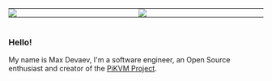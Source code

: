 <table align="center" style="display: inline-table">
	<tr>
		<td valign="top" style="border: none; padding: 0px 5px 0px 0px;">
			<!-- https://github.com/anuraghazra/github-readme-stats/issues/1 -->
			<!--<img src="/api?username=mdevaev&include_all_commits=true&count_private=true&show_icons=true&theme=synthwave&hide_border=true"/>-->
			<!--<img src="https://github-readme-stats-git-masterorgs-github-readme-stats-team.vercel.app/api?username=mdevaev&include_all_commits=true&count_private=true&show_icons=true&theme=synthwave&hide_border=true&include_orgs=true"/>-->
			<img src="https://github-readme-stats-one-bice.vercel.app/api?username=mdevaev&show_icons=true&theme=synthwave&include_all_commits=true&count_private=true&role=OWNER,ORGANIZATION_MEMBER"/>
		</td>
		<td valign="top" style="border: none; padding: 0px 0px 0px 5px;">
			<img src="https://github-readme-streak-stats.herokuapp.com/?user=mdevaev&theme=synthwave&hide_border=true"/>
		</td>
	</tr>
</table>

### Hello!

My name is Max Devaev, I'm a software engineer, an Open Source enthusiast and creator of the [PiKVM Project](https://github.com/pikvm).
